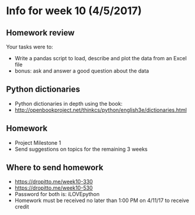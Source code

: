 # Info for week 10 (4/5/2017)

## Homework review

Your tasks were to:
* Write a pandas script to load, describe and plot the data from an Excel file
* bonus: ask and answer a good question about the data

## Python dictionaries
* Python dictionaries in depth using the book:
* http://openbookproject.net/thinkcs/python/english3e/dictionaries.html

## Homework

* Project Milestone 1
* Send suggestions on topics for the remaining 3 weeks

## Where to send homework

* https://dropitto.me/week10-330
* https://dropitto.me/week10-530
* Password for both is: iLOVEpython
* Homework must be received no later than 1:00 PM on 4/11/17 to receive credit
